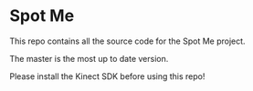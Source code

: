 # Spot Me 

This repo contains all the source code for the Spot Me project.

The master is the most up to date version.

Please install the Kinect SDK before using this repo!